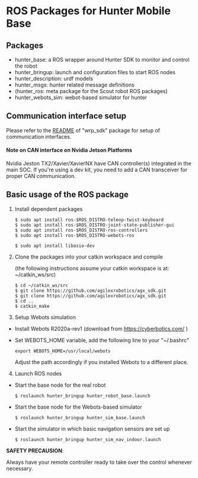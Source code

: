 # ROS Packages for Hunter Mobile Base

## Packages

* hunter_base: a ROS wrapper around Hunter SDK to monitor and control the robot
* hunter_bringup: launch and configuration files to start ROS nodes 
* hunter_description: urdf models
* hunter_msgs: hunter related message definitions
* (hunter_ros: meta package for the Scout robot ROS packages)
* hunter_webots_sim: webot-based simulator for hunter

## Communication interface setup

Please refer to the [README](https://github.com/westonrobot/wrp_sdk#hardware-interface) of "wrp_sdk" package for setup of communication interfaces.

#### Note on CAN interface on Nvidia Jetson Platforms

Nvidia Jeston TX2/Xavier/XavierNX have CAN controller(s) integrated in the main SOC. If you're using a dev kit, you need to add a CAN transceiver for proper CAN communication. 

## Basic usage of the ROS package

1. Install dependent packages

    ```
    $ sudo apt install ros-$ROS_DISTRO-teleop-twist-keyboard
    $ sudo apt install ros-$ROS_DISTRO-joint-state-publisher-gui
    $ sudo apt install ros-$ROS_DISTRO-ros-controllers
    $ sudo apt install ros-$ROS_DISTRO-webots-ros
    ```
    ```
    $ sudo apt install libasio-dev
    ```
    
2. Clone the packages into your catkin workspace and compile

    (the following instructions assume your catkin workspace is at: ~/catkin_ws/src)

    ```
    $ cd ~/catkin_ws/src
    $ git clone https://github.com/agilexrobotics/agx_sdk.git
    $ git clone https://github.com/agilexrobotics/agx_sdk.git
    $ cd ..
    $ catkin_make
    ```

3. Setup Webots simulation    

* Install Webots R2020a-rev1 (download from https://cyberbotics.com/ )

* Set WEBOTS_HOME variable, add the following line to your "~/.bashrc"

    ```
    export WEBOTS_HOME=/usr/local/webots
    ```

    Adjust the path accordingly if you installed Webots to a different place.

4. Launch ROS nodes
 
* Start the base node for the real robot

    ```
    $ roslaunch hunter_bringup hunter_robot_base.launch
    ```

* Start the base node for the Webots-based simulator

    ```
    $ roslaunch hunter_bringup hunter_sim_base.launch
    ```

* Start the simulator in which basic navigation sensors are set up
    
    ```
    $ roslaunch hunter_bringup hunter_sim_nav_indoor.launch
    ```
    
**SAFETY PRECAUSION**: 

Always have your remote controller ready to take over the control whenever necessary. 
